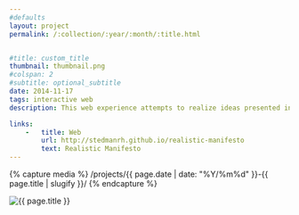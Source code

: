 ```yaml
---
#defaults
layout: project
permalink: /:collection/:year/:month/:title.html


#title: custom_title
thumbnail: thumbnail.png
#colspan: 2
#subtitle: optional_subtitle
date: 2014-11-17
tags: interactive web
description: This web experience attempts to realize ideas presented in the "Realistic Manifesto" (Gabo & Pevsner, 1920) as an interactive kinetic sculpture. The five tenets of the manifesto may be read as display type set to utilize linear direction and depth to create an awareness of space. Various meshes that represent ideas in these tenets dynamically drift and rotate within three dimensions to aesthetically instantiate the notions of space and time. The user may navigate the environment (within limits) for a more visceral experience or allow the view to rest and observe the sculptural bodies drifting through space.<br><br>The scene (rendered with [three.js](http://threejs.org)) is the S. Mark Taper courtyard at [California Institute of the Arts](http://calarts.edu) in Valencia, California.

links:
    -   title: Web
        url: http://stedmanrh.github.io/realistic-manifesto
        text: Realistic Manifesto
---
```


<!-- set project media path -->
{% capture media %}
    /projects/{{ page.date | date: "%Y/%m%d" }}-{{ page.title | slugify }}/
{% endcapture %}
<!-- end -->

<!-- media -->
<img class="span8" src="{{media|strip}}real-man-screen.png" alt="{{ page.title }}">
